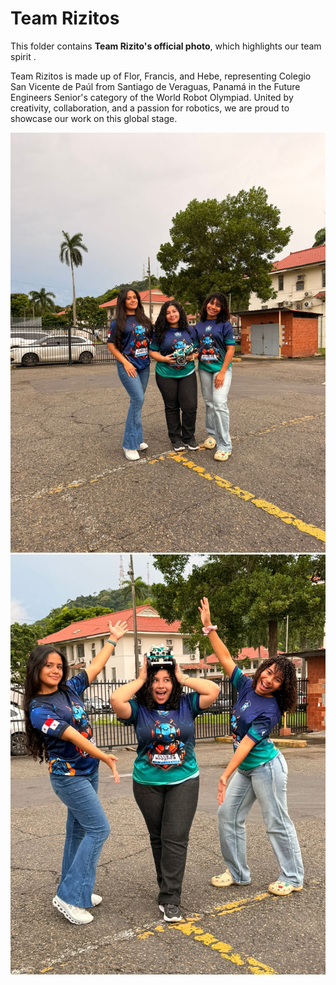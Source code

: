 Team Rizitos
====

This folder contains **Team Rizito's official photo**, which highlights our team spirit .

Team Rizitos is made up of Flor, Francis, and Hebe, representing Colegio San Vicente de Paúl from Santiago de Veraguas, Panamá in the Future Engineers  Senior's category of the World Robot Olympiad. United by creativity, collaboration, and a passion for robotics, we are proud to showcase our work on this global stage.

![1](https://github.com/csvprobotica/RG2024/blob/main/t-photos/WhatsApp%20Image%202025-07-03%20at%2007.42.21.jpeg)
![2](https://github.com/csvprobotica/RG2024/blob/main/t-photos/WhatsApp%20Image%202025-07-03%20at%2007.42.20.jpeg)


